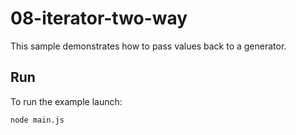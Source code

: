 # 08-iterator-two-way

This sample demonstrates how to pass values back to a generator.

## Run

To run the example launch:

```
node main.js
```

